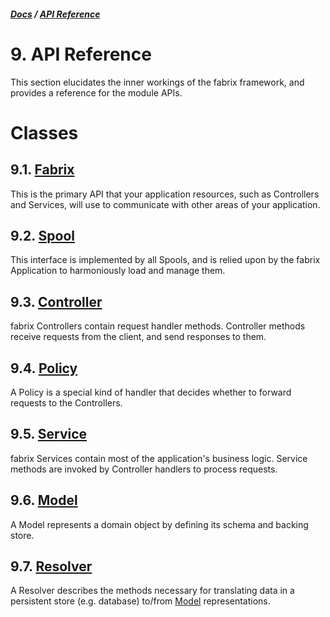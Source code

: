 ##### [Docs](../../) / [API Reference](./)

# 9. API Reference

This section elucidates the inner workings of the fabrix framework, and provides a reference for the module APIs.

# Classes

## 9.1. [Fabrix](fabrix.md)

This is the primary API that your application resources, such as Controllers and Services, will use to communicate with other areas of your application.

## 9.2. [Spool](spool.md)

This interface is implemented by all Spools, and is relied upon by the fabrix Application to harmoniously load and manage them.

## 9.3. [Controller](controller.md)

fabrix Controllers contain request handler methods. Controller methods receive requests from the client, and send responses to them.

## 9.4. [Policy](policy.md)

A Policy is a special kind of handler that decides whether to forward requests to the Controllers.

## 9.5. [Service](service.md)

fabrix Services contain most of the application's business logic. Service methods are invoked by Controller handlers to process requests.

## 9.6. [Model](model.md)

A Model represents a domain object by defining its schema and backing store.

## 9.7. [Resolver](resolver.md)

A Resolver describes the methods necessary for translating data in a persistent store (e.g. database) to/from [Model](model.md) representations.
